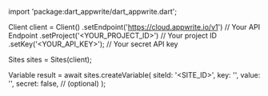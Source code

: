 import 'package:dart_appwrite/dart_appwrite.dart';

Client client = Client()
    .setEndpoint('https://cloud.appwrite.io/v1') // Your API Endpoint
    .setProject('<YOUR_PROJECT_ID>') // Your project ID
    .setKey('<YOUR_API_KEY>'); // Your secret API key

Sites sites = Sites(client);

Variable result = await sites.createVariable(
    siteId: '<SITE_ID>',
    key: '<KEY>',
    value: '<VALUE>',
    secret: false, // (optional)
);

